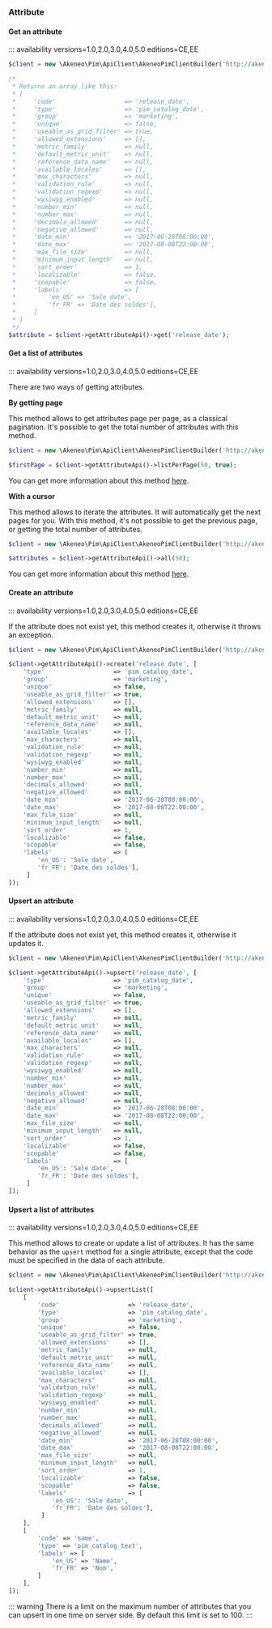 ### Attribute

#### Get an attribute 
::: availability versions=1.0,2.0,3.0,4.0,5.0 editions=CE,EE

```php
$client = new \Akeneo\Pim\ApiClient\AkeneoPimClientBuilder('http://akeneo.com/')->buildAuthenticatedByPassword('client_id', 'secret', 'admin', 'admin');

/*
 * Returns an array like this:
 * [
 *     'code'                   => 'release_date',
 *     'type'                   => 'pim_catalog_date',
 *     'group'                  => 'marketing',
 *     'unique'                 => false,
 *     'useable_as_grid_filter' => true,
 *     'allowed_extensions'     => [],
 *     'metric_family'          => null,
 *     'default_metric_unit'    => null,
 *     'reference_data_name'    => null,
 *     'available_locales'      => [],
 *     'max_characters'         => null,
 *     'validation_rule'        => null,
 *     'validation_regexp'      => null,
 *     'wysiwyg_enabled'        => null,
 *     'number_min'             => null,
 *     'number_max'             => null,
 *     'decimals_allowed'       => null,
 *     'negative_allowed'       => null,
 *     'date_min'               => '2017-06-28T08:00:00',
 *     'date_max'               => '2017-08-08T22:00:00',
 *     'max_file_size'          => null,
 *     'minimum_input_length'   => null,
 *     'sort_order'             => 1,
 *     'localizable'            => false,
 *     'scopable'               => false,
 *     'labels'                 => [
 *         'en_US' => 'Sale date',
 *         'fr_FR' => 'Date des soldes'],
 *     ]
 * ]
 */
$attribute = $client->getAttributeApi()->get('release_date');
```

#### Get a list of attributes
::: availability versions=1.0,2.0,3.0,4.0,5.0 editions=CE,EE

There are two ways of getting attributes. 

**By getting page**

This method allows to get attributes page per page, as a classical pagination.
It's possible to get the total number of attributes with this method.

```php
$client = new \Akeneo\Pim\ApiClient\AkeneoPimClientBuilder('http://akeneo.com/')->buildAuthenticatedByPassword('client_id', 'secret', 'admin', 'admin');

$firstPage = $client->getAttributeApi()->listPerPage(50, true);
```

You can get more information about this method [here](/php-client/list-resources.html#by-getting-pages).

**With a cursor**

This method allows to iterate the attributes. It will automatically get the next pages for you.
With this method, it's not possible to get the previous page, or getting the total number of attributes.

```php
$client = new \Akeneo\Pim\ApiClient\AkeneoPimClientBuilder('http://akeneo.com/')->buildAuthenticatedByPassword('client_id', 'secret', 'admin', 'admin');

$attributes = $client->getAttributeApi()->all(50);
```

You can get more information about this method [here](/php-client/list-resources.html#with-a-cursor).

#### Create an attribute 
::: availability versions=1.0,2.0,3.0,4.0,5.0 editions=CE,EE

If the attribute does not exist yet, this method creates it, otherwise it throws an exception.

```php
$client = new \Akeneo\Pim\ApiClient\AkeneoPimClientBuilder('http://akeneo.com/')->buildAuthenticatedByPassword('client_id', 'secret', 'admin', 'admin');

$client->getAttributeApi()->create('release_date', [
    'type'                   => 'pim_catalog_date',
    'group'                  => 'marketing',
    'unique'                 => false,
    'useable_as_grid_filter' => true,
    'allowed_extensions'     => [],
    'metric_family'          => null,
    'default_metric_unit'    => null,
    'reference_data_name'    => null,
    'available_locales'      => [],
    'max_characters'         => null,
    'validation_rule'        => null,
    'validation_regexp'      => null,
    'wysiwyg_enabled'        => null,
    'number_min'             => null,
    'number_max'             => null,
    'decimals_allowed'       => null,
    'negative_allowed'       => null,
    'date_min'               => '2017-06-28T08:00:00',
    'date_max'               => '2017-08-08T22:00:00',
    'max_file_size'          => null,
    'minimum_input_length'   => null,
    'sort_order'             => 1,
    'localizable'            => false,
    'scopable'               => false,
    'labels'                 => [
        'en_US': 'Sale date',
        'fr_FR': 'Date des soldes'],
     ]
]);
```

#### Upsert an attribute 
::: availability versions=1.0,2.0,3.0,4.0,5.0 editions=CE,EE

If the attribute does not exist yet, this method creates it, otherwise it updates it.

```php
$client = new \Akeneo\Pim\ApiClient\AkeneoPimClientBuilder('http://akeneo.com/')->buildAuthenticatedByPassword('client_id', 'secret', 'admin', 'admin');

$client->getAttributeApi()->upsert('release_date', [
    'type'                   => 'pim_catalog_date',
    'group'                  => 'marketing',
    'unique'                 => false,
    'useable_as_grid_filter' => true,
    'allowed_extensions'     => [],
    'metric_family'          => null,
    'default_metric_unit'    => null,
    'reference_data_name'    => null,
    'available_locales'      => [],
    'max_characters'         => null,
    'validation_rule'        => null,
    'validation_regexp'      => null,
    'wysiwyg_enabled'        => null,
    'number_min'             => null,
    'number_max'             => null,
    'decimals_allowed'       => null,
    'negative_allowed'       => null,
    'date_min'               => '2017-06-28T08:00:00',
    'date_max'               => '2017-08-08T22:00:00',
    'max_file_size'          => null,
    'minimum_input_length'   => null,
    'sort_order'             => 1,
    'localizable'            => false,
    'scopable'               => false,
    'labels'                 => [
        'en_US': 'Sale date',
        'fr_FR': 'Date des soldes'],
     ]
]);
```

#### Upsert a list of attributes 
::: availability versions=1.0,2.0,3.0,4.0,5.0 editions=CE,EE

This method allows to create or update a list of attributes.
It has the same behavior as the `upsert` method for a single attribute, except that the code must be specified in the data of each attribute.


```php
$client = new \Akeneo\Pim\ApiClient\AkeneoPimClientBuilder('http://akeneo.com/')->buildAuthenticatedByPassword('client_id', 'secret', 'admin', 'admin');

$client->getAttributeApi()->upsertList([
    [
        'code'                   => 'release_date',
        'type'                   => 'pim_catalog_date',
        'group'                  => 'marketing',
        'unique'                 => false,
        'useable_as_grid_filter' => true,
        'allowed_extensions'     => [],
        'metric_family'          => null,
        'default_metric_unit'    => null,
        'reference_data_name'    => null,
        'available_locales'      => [],
        'max_characters'         => null,
        'validation_rule'        => null,
        'validation_regexp'      => null,
        'wysiwyg_enabled'        => null,
        'number_min'             => null,
        'number_max'             => null,
        'decimals_allowed'       => null,
        'negative_allowed'       => null,
        'date_min'               => '2017-06-28T08:00:00',
        'date_max'               => '2017-08-08T22:00:00',
        'max_file_size'          => null,
        'minimum_input_length'   => null,
        'sort_order'             => 1,
        'localizable'            => false,
        'scopable'               => false,
        'labels'                 => [
            'en_US': 'Sale date',
            'fr_FR': 'Date des soldes'],
         ]
    ],
    [
        'code' => 'name',
        'type' => 'pim_catalog_text',
        'labels' => [
            'en_US' => 'Name',
            'fr_FR' => 'Nom',
        ]
    ],
]);
```

::: warning
There is a limit on the maximum number of attributes that you can upsert in one time on server side. By default this limit is set to 100.
:::
